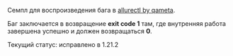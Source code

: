 Семпл для воспроизведения бага в [allurectl by qameta](https://github.com/allure-framework/allurectl). 

Баг заключается в возвращение **exit code 1** там, где внутренняя работа завершена успешно и должен возвращаться **0**.

Текущий статус: исправлено в 1.21.2
